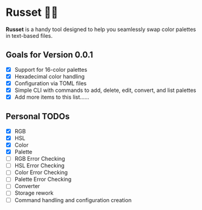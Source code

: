 # Russet 🎨🦀

**Russet** is a handy tool designed to help you seamlessly swap color palettes in text-based files.

## Goals for Version 0.0.1

- [x] Support for 16-color palettes
- [x] Hexadecimal color handling
- [x] Configuration via TOML files
- [x] Simple CLI with commands to add, delete, edit, convert, and list palettes
- [x] Add more items to this list......

## Personal TODOs
- [x] RGB 
- [x] HSL 
- [x] Color 
- [x] Palette
- [ ] RGB Error Checking
- [ ] HSL Error Checking
- [ ] Color Error Checking
- [ ] Palette Error Checking
- [ ] Converter
- [ ] Storage rework
- [ ] Command handling and configuration creation
